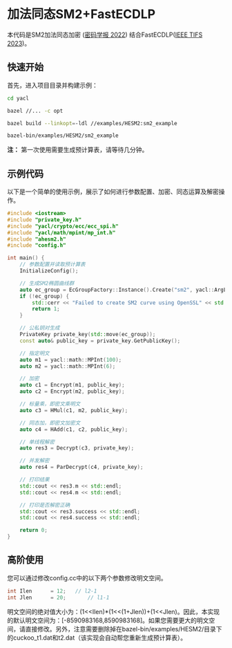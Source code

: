 # 加法同态SM2+FastECDLP

本代码是SM2加法同态加密 ([密码学报 2022](http://www.jcr.cacrnet.org.cn/CN/10.13868/j.cnki.jcr.000532)) 结合FastECDLP([IEEE TIFS 2023](https://ieeexplore.ieee.org/document/10145804))。

## 快速开始

首先，进入项目目录并构建示例：

```bash
cd yacl

bazel //... -c opt

bazel build --linkopt=-ldl //examples/HESM2:sm2_example

bazel-bin/examples/HESM2/sm2_example
```

**注：** 第一次使用需要生成预计算表，请等待几分钟。

## 示例代码

以下是一个简单的使用示例，展示了如何进行参数配置、加密、同态运算及解密操作。

```cpp
#include <iostream>
#include "private_key.h"
#include "yacl/crypto/ecc/ecc_spi.h"
#include "yacl/math/mpint/mp_int.h"
#include "ahesm2.h"
#include "config.h"

int main() {
    // 参数配置并读取预计算表
    InitializeConfig();

    // 生成SM2椭圆曲线群
    auto ec_group = EcGroupFactory::Instance().Create("sm2", yacl::ArgLib = "openssl");
    if (!ec_group) {
        std::cerr << "Failed to create SM2 curve using OpenSSL" << std::endl;
        return 1;
    }

    // 公私钥对生成
    PrivateKey private_key(std::move(ec_group));
    const auto& public_key = private_key.GetPublicKey();

    // 指定明文
    auto m1 = yacl::math::MPInt(100); 
    auto m2 = yacl::math::MPInt(6);

    // 加密
    auto c1 = Encrypt(m1, public_key);
    auto c2 = Encrypt(m2, public_key);

    // 标量乘，即密文乘明文
    auto c3 = HMul(c1, m2, public_key);

    // 同态加，即密文加密文
    auto c4 = HAdd(c1, c2, public_key);

    // 单线程解密
    auto res3 = Decrypt(c3, private_key);

    // 并发解密
    auto res4 = ParDecrypt(c4, private_key);

    // 打印结果
    std::cout << res3.m << std::endl;
    std::cout << res4.m << std::endl;

    // 打印是否解密正确
    std::cout << res3.success << std::endl;
    std::cout << res4.success << std::endl;

    return 0;
}
```

## 高阶使用

您可以通过修改config.cc中的以下两个参数修改明文空间。

```cpp
int Ilen      = 12;   // l2-1
int Jlen      = 20;       // l1-1
```

明文空间的绝对值大小为：(1<<Ilen)*(1<<(1+Jlen))+(1<<Jlen)。因此，本实现的默认明文空间为：[-8590983168,8590983168]。如果您需要更大的明文空间，请直接修改。另外，注意需要删除掉在bazel-bin/examples/HESM2/目录下的cuckoo_t1.dat和t2.dat（该实现会自动帮您重新生成预计算表）。

